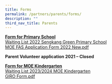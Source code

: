 ```yaml
---
title: Forms
permalink: /partners/parents/forms/
description: ""
third_nav_title: Parents
---
```



<p><strong><u>Form for Primary School</u></strong><br /><a href="https://sengkanggreenpri-moe-edu-sg-admin.cwp.sg/qql/slot/u160/For%20Parents/Waiting%20List%202022%20Sengkang%20Green%20Primary%20School%20V3.xlsx" target="_blank" rel="noopener">Waiting List 2022 Sengkang Green Primary School</a><br /><a href="/files/MOE%20FAS%20Application%20Form%202022%20New.pdf" target="_blank" rel="noopener">MOE FAS Application Form 2022 New.pdf</a></p>
<p><strong>Parent Volunteer application 2021 &ndash; Closed</strong></p>
<p><strong><u>Form for MOE Kindergarten<br /></u></strong><a href="https://www.form.gov.sg/63e32fc713cac10012e7edcf" target="_blank" rel="noopener">Waiting List 2023/2024 MOE Kindergarten</a><br /><a href="/files/GIRO%20Form.pdf">GIRO Form.pdf</a>&nbsp;</p>